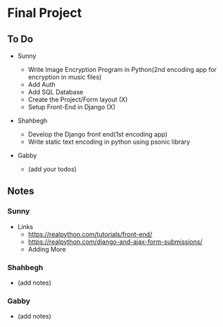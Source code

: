 # Final Project 

## To Do 
* Sunny
	- Write Image Encryption Program in Python(2nd encoding app for encryption in music files)
	- Add Auth
	- Add SQL Database
	- Create the Project/Form layout (X)
	- Setup Front-End in Django (X)

* Shahbegh
	- Develop the Django front end(1st encoding app)
	- Write static text encoding in python using psonic library

* Gabby
	- (add your todos)

## Notes


### Sunny 
- Links
	- https://realpython.com/tutorials/front-end/
	- https://realpython.com/django-and-ajax-form-submissions/
	- Adding More

### Shahbegh
- (add notes)


### Gabby
- (add notes)



